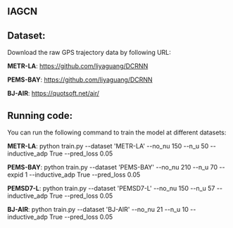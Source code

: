 ## IAGCN

## Dataset:
Download the raw GPS trajectory data by following URL:

**METR-LA**:  https://github.com/liyaguang/DCRNN

**PEMS-BAY**:  https://github.com/liyaguang/DCRNN

**BJ-AIR**: https://quotsoft.net/air/

## Running code:

You can run the following command to train the model at different datasets:

**METR-LA**: python train.py --dataset 'METR-LA' --no_nu 150 --n_u 50 --inductive_adp True --pred_loss 0.05

**PEMS-BAY**: python train.py --dataset 'PEMS-BAY' --no_nu 210 --n_u 70 --expid 1 --inductive_adp True --pred_loss 0.05

**PEMSD7-L**: python train.py --dataset 'PEMSD7-L' --no_nu 150 --n_u 57 --inductive_adp True --pred_loss 0.05

**BJ-AIR**: python train.py --dataset 'BJ-AIR' --no_nu 21 --n_u 10 --inductive_adp True --pred_loss 0.05
